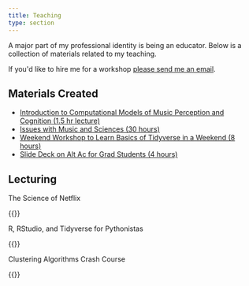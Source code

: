```yaml
---
title: Teaching
type: section
---
```


A major part of my professional identity is being an educator.
Below is a collection of materials related to my teaching. 

If you'd like to hire me for a workshop [please send me an email](mailto:davidjohnbaker1@gmail.com?subject=[Workshop]).

## Materials Created 

* [Introduction to Computational Models of Music Perception and Cognition (1.5 hr lecture)](https://davidjohnbaker1.github.io/computational_models_of_music_perception_lecture/)
* [Issues with Music and Sciences (30 hours)](https://github.com/davidjohnbaker1/issues_with_music_and_sciences)
* [Weekend Workshop to Learn Basics of Tidyverse in a Weekend (8 hours)](https://github.com/davidjohnbaker1/r_for_python_crash)
* [Slide Deck on Alt Ac for Grad Students (4 hours)](https://drive.google.com/drive/folders/15hVmkgOBJajCWRUo8jR_eK-CIvCtD0rN?usp=sharing)

## Lecturing 

The Science of Netflix

{{<youtube xkMqgWHn36w>}}

R, RStudio, and Tidyverse for Pythonistas 

{{<youtube OLbBwr6yono>}}

Clustering Algorithms Crash Course 

{{<youtube EKTVTfAXVIo>}}


